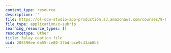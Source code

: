```yaml
---
content_type: resource
description: ''
file: https://ol-ocw-studio-app-production.s3.amazonaws.com/courses/9-00sc-introduction-to-psychology-fall-2011/205590ee6b55ce8037bdbce9c43ab0b3_v4ur5mna060.srt
file_type: application/x-subrip
learning_resource_types: []
resourcetype: Other
title: 3play caption file
uid: 205590ee-6b55-ce80-37bd-bce9c43ab0b3
---
```

